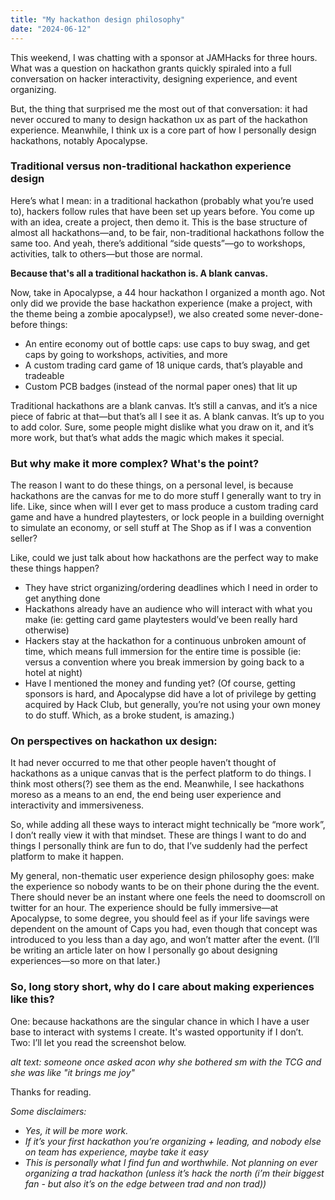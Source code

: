 ```yaml
---
title: "My hackathon design philosophy"
date: "2024-06-12"
---
```


This weekend, I was chatting with a sponsor at JAMHacks for three hours. What was a question on hackathon grants quickly spiraled into a full conversation on hacker interactivity, designing experience, and event organizing. 

But, the thing that surprised me the most out of that conversation: it had never occured to many to design hackathon ux as part of the hackathon experience. Meanwhile, I think ux is a core part of how I personally design hackathons, notably Apocalypse.

### Traditional versus non-traditional hackathon experience design

Here’s what I mean: in a traditional hackathon (probably what you’re used to), hackers follow rules that have been set up years before. You come up with an idea, create a project, then demo it. This is the base structure of almost all hackathons—and, to be fair, non-traditional hackathons follow the same too. And yeah, there’s additional “side quests”—go to workshops, activities, talk to others—but those are normal. 

**Because that's all a traditional hackathon is. A blank canvas.**

Now, take in Apocalypse, a 44 hour hackathon I organized a month ago. Not only did we provide the base hackathon experience (make a project, with the theme being a zombie apocalypse!), we also created some never-done-before things:
- An entire economy out of bottle caps: use caps to buy swag, and get caps by going to workshops, activities, and more
- A custom trading card game of 18 unique cards, that’s playable and tradeable 
- Custom PCB badges (instead of the normal paper ones) that lit up

Traditional hackathons are a blank canvas. It’s still a canvas, and it’s a nice piece of fabric at that—but that’s all I see it as. A blank canvas. It’s up to you to add color. Sure, some people might dislike what you draw on it, and it’s more work, but that’s what adds the magic which makes it special. 

### But why make it more complex? What's the point?

The reason I want to do these things, on a personal level, is because hackathons are the canvas for me to do more stuff I generally want to try in life. Like, since when will I ever get to mass produce a custom trading card game and have a hundred playtesters, or lock people in a building overnight to simulate an economy, or sell stuff at The Shop as if I was a convention seller? 

Like, could we just talk about how hackathons are the perfect way to make these things happen?
- They have strict organizing/ordering deadlines which I need in order to get anything done
- Hackathons already have an audience who will interact with what you make (ie: getting card game playtesters would’ve been really hard otherwise)
- Hackers stay at the hackathon for a continuous unbroken amount of time, which means full immersion for the entire time is possible (ie: versus a convention where you break immersion by going back to a hotel at night) 
- Have I mentioned the money and funding yet? (Of course, getting sponsors is hard, and Apocalypse did have a lot of privilege by getting acquired by Hack Club, but generally, you’re not using your own money to do stuff. Which, as a broke student, is amazing.) 

### On perspectives on hackathon ux design:

It had never occurred to me that other people haven’t thought of hackathons as a unique canvas that is the perfect platform to do things. I think most others(?) see them as the end. Meanwhile, I see hackathons moreso as a means to an end, the end being user experience and interactivity and immersiveness. 

So, while adding all these ways to interact might technically be “more work”, I don’t really view it with that mindset. These are things I want to do and things I personally think are fun to do, that I’ve suddenly had the perfect platform to make it happen. 

My general, non-thematic user experience design philosophy goes: make the experience so nobody wants to be on their phone during the the event. There should never be an instant where one feels the need to doomscroll on twitter for an hour. The experience should be fully immersive—at Apocalypse, to some degree, you should feel as if your life savings were dependent on the amount of Caps you had, even though that concept was introduced to you less than a day ago, and won’t matter after the event. (I’ll be writing an article later on how I personally go about designing experiences—so more on that later.)

### So, long story short, why do I care about making experiences like this?

One: because hackathons are the singular chance in which I have a user base to interact with systems I create. It's wasted opportunity if I don’t.
Two: I’ll let you read the screenshot below.

*alt text: someone once asked acon why she bothered sm with the TCG and she was like "it brings me joy"*

Thanks for reading. 

*Some disclaimers:*
- *Yes, it will be more work.*
- *If it’s your first hackathon you’re organizing + leading, and nobody else on team has experience, maybe take it easy*
- *This is personally what I find fun and worthwhile. Not planning on ever organizing a trad hackathon (unless it’s hack the north (i’m their biggest fan - but also it’s on the edge between trad and non trad))*
